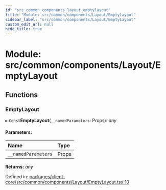 ```yaml
---
id: "src_common_components_layout_emptylayout"
title: "Module: src/common/components/Layout/EmptyLayout"
sidebar_label: "src/common/components/Layout/EmptyLayout"
custom_edit_url: null
hide_title: true
---
```


# Module: src/common/components/Layout/EmptyLayout

## Functions

### EmptyLayout

▸ `Const`**EmptyLayout**(`__namedParameters`: Props): *any*

#### Parameters:

Name | Type |
:------ | :------ |
`__namedParameters` | Props |

**Returns:** *any*

Defined in: [packages/client-core/src/common/components/Layout/EmptyLayout.tsx:10](https://github.com/xr3ngine/xr3ngine/blob/77d12cea0/packages/client-core/src/common/components/Layout/EmptyLayout.tsx#L10)
